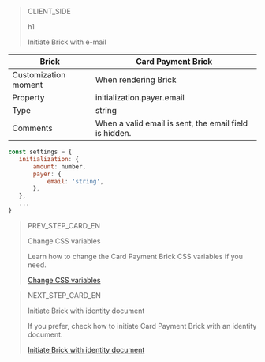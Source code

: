 > CLIENT_SIDE
>
> h1
>
> Initiate Brick with e-mail

| Brick | Card Payment Brick |
| --- | --- |
| Customization moment | When rendering Brick |
| Property | initialization.payer.email |
| Type | string |
| Comments | When a valid email is sent, the email field is hidden. |

```javascript
const settings = {
   initialization: {
       amount: number,
       payer: {
           email: 'string',
       },
   },
   ...
}
```
 
> PREV_STEP_CARD_EN
>
> Change CSS variables
>
> Learn how to change the Card Payment Brick CSS variables if you need.
>
> [Change CSS variables](/developers/en/docs/checkout-bricks-beta/additional-customization/modify-css-variables)

> NEXT_STEP_CARD_EN
>
> Initiate Brick with identity document
>
> If you prefer, check how to initiate Card Payment Brick with an identity document.
>
> [Initiate Brick with identity document](/developers/en/docs/checkout-bricks-beta/additional-customization/initiate-brick-with-document)